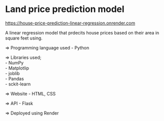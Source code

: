 # Land price prediction model
https://house-price-prediction-linear-regression.onrender.com  

A linear regression model that prdecits house prices based on their area in square feet using.  

  => Programming language used - Python  
  
  => Libraries used;  
                    - NumPy  
                    - Matplotlip  
                    - joblib  
                    - Pandas  
                    - sckit-learn 
                     
  => Website - HTML, CSS  
  
  => API - Flask  
  
  => Deployed using Render  
  
